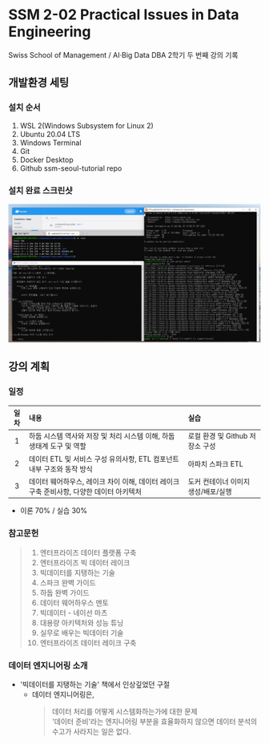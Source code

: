 # SSM 2-02 Practical Issues in Data Engineering

Swiss School of Management / AI·Big Data DBA 2학기 두 번째 강의 기록

## 개발환경 세팅
### 설치 순서
1. WSL 2(Windows Subsystem for Linux 2)
2. Ubuntu 20.04 LTS
3. Windows Terminal
4. Git
5. Docker Desktop
6. Github ssm-seoul-tutorial repo

### 설치 완료 스크린샷
![ssm-seoul](image/ssm-seoul.png)

## 강의 계획
### 일정

|일차|내용|실습|
|:-----:|:-----|:-----|
|1|하둡 시스템 역사와 저장 및 처리 시스템 이해, 하둡 생태계 도구 및 역할|로컬 환경 및 Github 저장소 구성|
|2|데이터 ETL 및 서비스 구성 유의사항, ETL 컴포넌트 내부 구조와 동작 방식|아파치 스파크 ETL|
|3|데이터 웨어하우스, 레이크 차이 이해, 데이터 레이크 구축 준비사항, 다양한 데이터 아키텍처|도커 컨테이너 이미지 생성/배포/실행|

- 이론 70% / 실습 30%

### 참고문헌
> 1. 엔터프라이즈 데이터 플랫폼 구축
> 2. 엔터프라이즈 빅 데이터 레이크
> 3. 빅데이터를 지탱하는 기술
> 4. 스파크 완벽 가이드
> 5. 하둡 완벽 가이드
> 6. 데이터 웨어하우스 멘토
> 7. 빅데이터 - 네이선 마츠
> 8. 대용량 아키텍처와 성능 튜닝
> 9. 실무로 배우는 빅데이터 기술
> 10. 엔터프라이즈 데이터 레이크 구축

### 데이터 엔지니어링 소개
* '빅데이터를 지탱하는 기술' 책에서 인상깊었던 구절
  - 데이터 엔지니어링은,
    > 데이터 처리를 어떻게 시스템화하는가에 대한 문제  
    > '데이터 준비'라는 엔지니어링 부분을 효율화하지 않으면 데이터 분석의 수고가 사라지는 일은 없다.  


